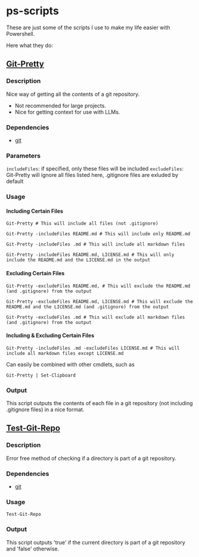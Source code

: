 # ps-scripts

These are just some of the scripts I use to make my life easier with Powershell.

Here what they do:

## [Git-Pretty](/Git-Pretty.ps1)
### Description
Nice way of getting all the contents of a git repository. 
- Not recommended for large projects.
- Nice for getting context for use with LLMs.

### Dependencies
- [git](https://git-scm.com/)

### Parameters
`includeFiles`: if specified, only these files will be included
`excludeFiles`: Git-Pretty will ignore all files listed here, .gitignore files are exluded by default

### Usage
#### Including Certain Files
```
Git-Pretty # This will include all files (not .gitignore) 
```
```
Git-Pretty -includeFiles README.md # This will include only README.md 
```
```
Git-Pretty -includeFiles .md # This will include all markdown files
```
```
Git-Pretty -includeFiles README.md, LICENSE.md # This will only include the README.md and the LICENSE.md in the output
```

#### Excluding Certain Files
```
Git-Pretty -excludeFiles README.md, # This will exclude the README.md (and .gitignore) from the output
```
```
Git-Pretty -excludeFiles README.md, LICENSE.md # This will exclude the README.md and the LICENSE.md (and .gitignore) from the output
```
```
Git-Pretty -excludeFiles .md # This will exclude all markdown files (and .gitignore) from the output
```

#### Including & Excluding Certain Files
```
Git-Pretty -includeFiles .md -excludeFiles LICENSE.md # This will include all markdown files except LICENSE.md
```

Can easily be combined with other cmdlets, such as
```
Git-Pretty | Set-Clipboard
```

### Output
This script outputs the contents of each file in a git repository (not including .gitignore files) in a nice format.


## [Test-Git-Repo](/Test-Git-Repo.ps1)
### Description
Error free method of checking if a directory is part of a git repository.

### Dependencies
- [git](https://git-scm.com/)

### Usage
```
Test-Git-Repo
```

### Output
This script outputs 'true' if the current directory is part of a git repository and 'false' otherwise.
